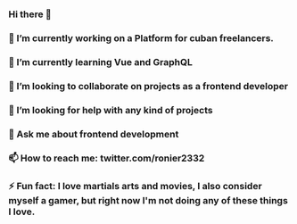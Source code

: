 ### Hi there 👋


### 🔭 I’m currently working on a Platform for cuban freelancers.
### 🌱 I’m currently learning Vue and GraphQL
### 👯 I’m looking to collaborate on projects as a frontend developer
### 🤔 I’m looking for help with any kind of projects
### 💬 Ask me about frontend development
### 📫 How to reach me: twitter.com/ronier2332
### ⚡ Fun fact: I love martials arts and movies, I also consider myself a gamer, but right now I'm not doing any of these things I love.
